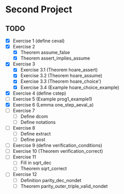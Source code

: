 # Second Project

## TODO
- [x] Exercise 1 (define ceval)
- [x] Exercise 2
    - [x] Theorem assume_false
    - [x] Theorem assert_implies_assume
- [x] Exercise 3
    - [x] Exercise 3.1 (Theorem hoare_assert)
    - [x] Exercise 3.2 (Theorem hoare_assume)
    - [x] Exercise 3.3 (Theorem hoare_choice') 
    - [x] Exercise 3.4 (Example hoare_choice_example)
- [x] Exercise 4 (define cstep)
- [ ] Exercise 5 (Example prog1_example1)
- [x] Exercise 6 (Lemma one_step_aeval_a)
- [ ] Exercise 7
    - [ ] Define dcom
    - [ ] Define notations
- [ ] Exercise 8
    - [ ] Define extract
    - [ ] Define post
- [ ] Exercise 9 (define verification_conditions)
- [ ] Exercise 10 (Theorem verification_correct)
- [ ] Exercise 11
    - [ ] Fill in sqrt_dec
    - [ ] Theorem sqrt_correct
- [ ] Exercise 12
    - [ ] Definition parity_dec_nondet 
    - [ ] Theorem parity_outer_triple_valid_nondet
